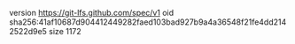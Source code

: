 version https://git-lfs.github.com/spec/v1
oid sha256:41af10687d904412449282faed103bad927b9a4a36548f21fe4dd2142522d9e5
size 1172
